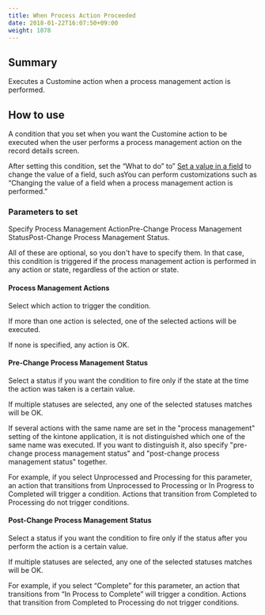 ```yaml
---
title: When Process Action Proceeded
date: 2018-01-22T16:07:50+09:00
weight: 1078
---
```

## Summary

Executes a Customine action when a process management action is performed.

## How to use

A condition that you set when you want the Customine action to be executed when the user performs a process management action on the record details screen.

After setting this condition, set the “What to do” to” [Set a value in a field](../../../actions/field/set_field_value/) to change the value of a field, such asYou can perform customizations such as “Changing the value of a field when a process management action is performed.”

### Parameters to set

Specify Process Management ActionPre-Change Process Management StatusPost-Change Process Management Status.

All of these are optional, so you don't have to specify them. In that case, this condition is triggered if the process management action is performed in any action or state, regardless of the action or state.

#### Process Management Actions

Select which action to trigger the condition.

If more than one action is selected, one of the selected actions will be executed.

If none is specified, any action is OK.

#### Pre-Change Process Management Status

Select a status if you want the condition to fire only if the state at the time the action was taken is a certain value.

If multiple statuses are selected, any one of the selected statuses matches will be OK.

If several actions with the same name are set in the "process management" setting of the kintone application, it is not distinguished which one of the same name was executed. If you want to distinguish it, also specify "pre-change process management status" and "post-change process management status" together.

For example, if you select Unprocessed and Processing for this parameter, an action that transitions from Unprocessed to Processing or In Progress to Completed will trigger a condition. Actions that transition from Completed to Processing do not trigger conditions.

#### Post-Change Process Management Status

Select a status if you want the condition to fire only if the status after you perform the action is a certain value.

If multiple statuses are selected, any one of the selected statuses matches will be OK.

For example, if you select “Complete” for this parameter, an action that transitions from “In Process to Complete” will trigger a condition. Actions that transition from Completed to Processing do not trigger conditions.
